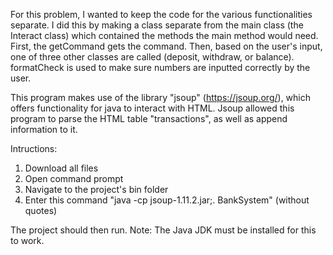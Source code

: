 For this problem, I wanted to keep the code for the various functionalities separate. I did this 
by making a class separate from the main class (the Interact class) which contained the 
methods the main method would need. First, the getCommand gets the command. Then, based on the 
user's input, one of three other classes are called (deposit, withdraw, or balance). formatCheck 
is used to make sure numbers are inputted correctly by the user. 

This program makes use of the library "jsoup" (https://jsoup.org/), which offers 
functionality for java to interact with HTML. Jsoup allowed this program to parse the HTML table 
"transactions", as well as append information to it. 

Intructions: 
1) Download all files 
2) Open command prompt
3) Navigate to the project's bin folder
4) Enter this command "java -cp jsoup-1.11.2.jar;. BankSystem" (without quotes)

The project should then run. Note: The Java JDK must be installed for this to work. 